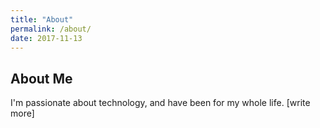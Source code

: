 ```yaml
---
title: "About"
permalink: /about/
date: 2017-11-13
---
```


## About Me

I'm passionate about technology, and have been for my whole life. [write more]
